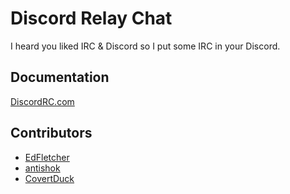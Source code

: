 # Discord Relay Chat

I heard you liked IRC & Discord so I put some IRC in your Discord.

## Documentation

[DiscordRC.com](https://discordrc.com)

## Contributors

* [EdFletcher](https://github.com/edfletcher)
* [antishok](https://github.com/antishok)
* [CovertDuck](https://github.com/CovertDuck)
